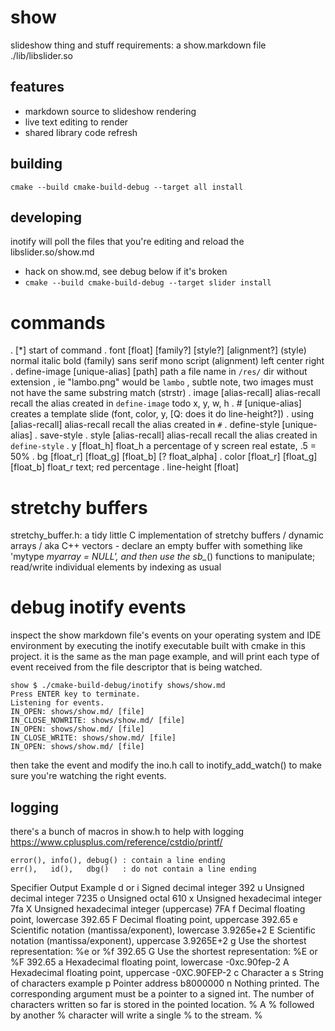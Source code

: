 # show
slideshow thing and stuff
requirements: a show.markdown file
              ./lib/libslider.so

## features
- markdown source to slideshow rendering
- live text editing to render
- shared library code refresh

## building
    cmake --build cmake-build-debug --target all install

## developing
inotify will poll the files that you're editing and reload the libslider.so/show.md
- hack on show.md, see debug below if it's broken
- `cmake --build cmake-build-debug --target slider install`

# commands
. [*]             start of command
. font            [float] [family?] [style?] [alignment?]
    (style)       normal italic bold
    (family)      sans serif mono script
    (alignment)   left center right
. define-image    [unique-alias] [path]
    path          a file name in `/res/` dir without extension
                  , ie "lambo.png" would be `lambo`
                  , subtle note, two images must not have the same substring match (strstr)
. image           [alias-recall]
    alias-recall  recall the alias created in `define-image`
    todo          x, y, w, h
. #               [unique-alias]
                  creates a template slide (font, color, y, [Q: does it do line-height?])
. using           [alias-recall]
    alias-recall  recall the alias created in `#`
. define-style    [unique-alias]
. save-style
. style           [alias-recall]
    alias-recall  recall the alias created in `define-style`
. y               [float_h]
    float_h       a percentage of y screen real estate, .5 = 50%
. bg              [float_r] [float_g] [float_b] [? float_alpha]
. color           [float_r] [float_g] [float_b]
    float_r       text; red percentage
. line-height     [float]

# stretchy buffers
stretchy_buffer.h: a tidy little C implementation
of stretchy buffers / dynamic arrays / aka C++
vectors - declare an empty buffer with something
like 'mytype *myarray = NULL', and then use the
sb_*() functions to manipulate; read/write
individual elements by indexing as usual

# debug inotify events
inspect the show markdown file's events on your
operating system and IDE environment by executing
the inotify executable built with cmake in this
project. it is the same as the man page example,
and will print each type of event received from
the file descriptor that is being watched.

    show $ ./cmake-build-debug/inotify shows/show.md
    Press ENTER key to terminate.
    Listening for events.
    IN_OPEN: shows/show.md/ [file]
    IN_CLOSE_NOWRITE: shows/show.md/ [file]
    IN_OPEN: shows/show.md/ [file]
    IN_CLOSE_WRITE: shows/show.md/ [file]
    IN_OPEN: shows/show.md/ [file]

then take the event and modify the ino.h call to
inotify_add_watch() to make sure you're watching
the right events.

## logging
there's a bunch of macros in show.h to help with logging
https://www.cplusplus.com/reference/cstdio/printf/

    error(), info(), debug() : contain a line ending
    err(),   id(),   dbg()   : do not contain a line ending

Specifier    Output                                                                         Example
d or i       Signed decimal integer                                                         392
u            Unsigned decimal integer                                                       7235
o            Unsigned octal                                                                 610
x            Unsigned hexadecimal integer                                                   7fa
X            Unsigned hexadecimal integer (uppercase)                                       7FA
f            Decimal floating point, lowercase                                              392.65
F            Decimal floating point, uppercase                                              392.65
e            Scientific notation (mantissa/exponent), lowercase                             3.9265e+2
E            Scientific notation (mantissa/exponent), uppercase                             3.9265E+2
g            Use the shortest representation: %e or %f                                      392.65
G            Use the shortest representation: %E or %F                                      392.65
a            Hexadecimal floating point, lowercase                                          -0xc.90fep-2
A            Hexadecimal floating point, uppercase                                          -0XC.90FEP-2
c            Character                                                                      a
s            String of characters                                                           example
p            Pointer address                                                                b8000000
n            Nothing printed. The corresponding argument must be a pointer to a signed int.
             The number of characters written so far is stored in the pointed location.
%            A % followed by another % character will write a single % to the stream.       %
